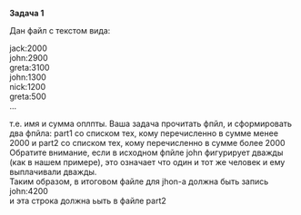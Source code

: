 **Задача 1**  

Дан файл с текстом вида:

jack:2000  
john:2900  
greta:3100  
john:1300  
nick:1200  
greta:500  
...  
  
т.е. имя и сумма оплпты. Ваша задача прочитать фпйл, и сформировать два фпйла: part1 cо списком тех, кому перечисленно в сумме менее 2000 и part2 cо списком тех, кому перечисленно в сумме более 2000   
Обратите внимание, если в исходном фпйле john фигурирует дважды (как в нашем примере), это означает что один и тот же человек и ему выплачивали дважды.  
Таким образом, в итоговом файле для jhon-а должна быть запись  
john:4200  
и эта строка должна ьыть в файле part2   



  
